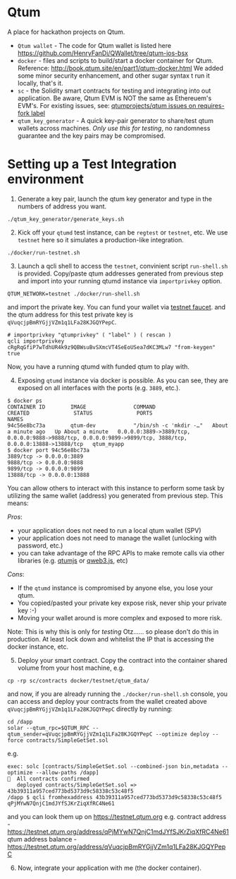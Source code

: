 # Qtum
A place for hackathon projects on Qtum.

* `Qtum wallet` - The code for Qtum wallet is listed here https://github.com/HenryFanDi/QWallet/tree/qtum-ios-bsx
* `docker` - files and scripts to build/start a docker container for Qtum.
Reference: http://book.qtum.site/en/part1/qtum-docker.html
We added some minor security enhancement, and other sugar syntax t run it locally, that's it.
* `sc` - the Solidity smart contracts for testing and integrating into out
application. Be aware, Qtum EVM is NOT the same as Ethereuem's EVM's. For existing issues,
see: [qtumprojects/qtum issues on requires-fork label](https://github.com/qtumproject/qtum/issues?q=is%3Aissue+is%3Aopen+label%3Arequires-fork)
* `qtum_key_generator` - A quick key-pair generator to share/test qtum wallets across
machines. *Only use this for testing*, no randomness guarantee and the key pairs may
be compromised.

# Setting up a Test Integration environment
1. Generate a key pair, launch the qtum key generator and type in the numbers of
address you want.
```
./qtum_key_generator/generate_keys.sh
```

2. Kick off your `qtumd` test instance, can be `regtest` or `testnet`, etc. We use `testnet`
here so it simulates a production-like integration.
```
./docker/run-testnet.sh
```

3. Launch a qcli shell to access the `testnet`, convinient script `run-shell.sh` is provided.
Copy/paste qtum addresses generated from previous step and import into your running qtumd
instance via `importprivkey` option.
```
QTUM_NETWORK=testnet ./docker/run-shell.sh 
```
and import the private key. You can fund your wallet via [testnet faucet](http://testnet-faucet.qtum.info/#!/).
and the qtum address for this test private key is `qVuqcjpBmRYGjjVZm1q1LFa28KJGQYPepC`.
```
# importprivkey "qtumprivkey" ( "label" ) ( rescan )
qcli importprivkey cRgRqGfiP7wTdhUR4k9z9QBWsuBvSXmcVT4SeEoUSea7dKC3MLw7 "from-keygen" true
```
Now, you have a running qtumd with funded qtum to play with.

4. Exposing `qtumd` instance via docker is possible. As you can see, they are exposed on
all interfaces with the ports (e.g. `3889`, etc.).
```
$ docker ps
CONTAINER ID        IMAGE               COMMAND                  CREATED              STATUS              PORTS                                                                                                        NAMES
94c56e8bc73a        qtum-dev            "/bin/sh -c 'mkdir -…"   About a minute ago   Up About a minute   0.0.0.0:3889->3889/tcp, 0.0.0.0:9888->9888/tcp, 0.0.0.0:9899->9899/tcp, 3888/tcp, 0.0.0.0:13888->13888/tcp   qtum_myapp
$ docker port 94c56e8bc73a
3889/tcp -> 0.0.0.0:3889
9888/tcp -> 0.0.0.0:9888
9899/tcp -> 0.0.0.0:9899
13888/tcp -> 0.0.0.0:13888
```
You can allow others to interact with this instance to perform some task by utilizing
the same wallet (address) you generated from previous step. This means:

*Pros*:
* your application does not need to run a local qtum wallet (SPV)
* your application does not need to manage the wallet (unlocking with password, etc.)
* you can take advantage of the RPC APIs to make remote calls via other libraries (e.g. [qtumjs](https://github.com/qtumproject/qtumjs)
or [qweb3.js](https://github.com/bodhiproject/qweb3.js), etc)

*Cons*:
* If the `qtumd` instance is compromised by anyone else, you lose your qtum.
* You copied/pasted your private key expose risk, never ship your private key :-)
* Moving your wallet around is more complex and exposed to more risk.

Note: This is why this is only for *testing* Otz...... so please don't do this in production.
At least lock down and whitelist the IP that is accessing the docker instance, etc.

5. Deploy your smart contract. Copy the contract into the container shared volume
from your host machine, e.g.
```
cp -rp sc/contracts docker/testnet/qtum_data/
```
and now, if you are already running the `./docker/run-shell.sh` console, you can access
and deploy your contracts from the wallet created above `qVuqcjpBmRYGjjVZm1q1LFa28KJGQYPepC`
directly by running:
```
cd /dapp
solar --qtum_rpc=$QTUM_RPC --qtum_sender=qVuqcjpBmRYGjjVZm1q1LFa28KJGQYPepC --optimize deploy --force contracts/SimpleGetSet.sol
```

e.g.
```
exec: solc [contracts/SimpleGetSet.sol --combined-json bin,metadata --optimize --allow-paths /dapp]
🚀  All contracts confirmed
   deployed contracts/SimpleGetSet.sol => 43b39311a957ced773bd5373d9c58338c53c48f5
/dapp $ qcli fromhexaddress 43b39311a957ced773bd5373d9c58338c53c48f5
qPjMYwN7QnjC1mdJYfSJKrZiqXfRC4Ne61
```
and you can look them up on https://testnet.qtum.org e.g.
contract address - https://testnet.qtum.org/address/qPjMYwN7QnjC1mdJYfSJKrZiqXfRC4Ne61
qtum address balance - https://testnet.qtum.org/address/qVuqcjpBmRYGjjVZm1q1LFa28KJGQYPepC

6. Now, integrate your application with me (the docker container).



